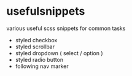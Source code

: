 # usefulsnippets

various useful scss snippets for common tasks

- styled checkbox
- styled scrollbar
- styled dropdown ( select / option )
- styled radio button
- following nav marker

